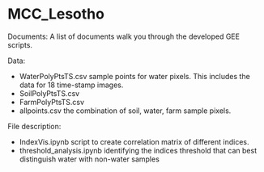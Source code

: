 # MCC_Lesotho

Documents:
A list of documents walk you through the developed GEE scripts.

Data:
- WaterPolyPtsTS.csv sample points for water pixels. This includes the data for 18 time-stamp images.
- SoilPolyPtsTS.csv
- FarmPolyPtsTS.csv
- allpoints.csv the combination of soil, water, farm sample pixels.

File description:
- IndexVis.ipynb script to create correlation matrix of different indices.
- threshold_analysis.ipynb identifying the indices threshold that can best distinguish water with non-water samples
